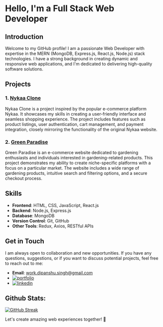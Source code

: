 # Hello, I'm a Full Stack Web Developer

## Introduction

Welcome to my GitHub profile! I am a passionate Web Developer with expertise in the MERN (MongoDB, Express.js, React.js, Node.js) stack technologies. I have a strong background in creating dynamic and responsive web applications, and I'm dedicated to delivering high-quality software solutions.

## Projects

### 1. [Nykaa Clone](https://nykaa-clone-dip.vercel.app/)

Nykaa Clone is a project inspired by the popular e-commerce platform Nykaa. It showcases my skills in creating a user-friendly interface and seamless shopping experience. The project includes features such as product listings, user authentication, cart management, and payment integration, closely mirroring the functionality of the original Nykaa website.

### 2. [Green Paradise](https://green-paradise-dip.vercel.app/)

Green Paradise is an e-commerce website dedicated to gardening enthusiasts and individuals interested in gardening-related products. This project demonstrates my ability to create niche-specific platforms with a focus on a particular market. The website includes a wide range of gardening products, intuitive search and filtering options, and a secure checkout process.

## Skills

- **Frontend**: HTML, CSS, JavaScript, React.js
- **Backend**: Node.js, Express.js
- **Database**: MongoDB
- **Version Control**: Git, GitHub
- **Other Tools**: Redux, Axios, RESTful APIs

## Get in Touch

I am always open to collaboration and new opportunities. If you have any questions, suggestions, or if you want to discuss potential projects, feel free to reach out to me:

- **Email**: work.dipanshu.singh@gmail.com
- [![portfolio](https://img.shields.io/badge/my_portfolio-000?style=for-the-badge&logo=ko-fi&logoColor=white)](https://dipanshu-singh-dev.github.io)
- [![linkedin](https://img.shields.io/badge/linkedin-0A66C2?style=for-the-badge&logo=linkedin&logoColor=white)](https://www.linkedin.com/in/dipanshu-singh-dev/)
## Github Stats:
[![GitHub Streak](https://is-Potato.vercel.app?user=Dipanshu-Singh-Dev&theme=dark)](https://git.io/streak-stats)

Let's create amazing web experiences together! 🚀

